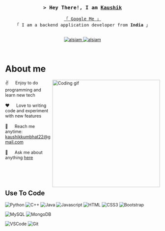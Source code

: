 <!--
<h2 align="center">
  Welcome to Al Siam World!
  <img src="https://media.giphy.com/media/hvRJCLFzcasrR4ia7z/giphy.gif" width="28">
</h2>
-->

<!--
<p align="center">
  <a href="https://github.com/kaushik54git"><img src="https://readme-typing-svg.herokuapp.com/?lines=Self%20Taught%20Programmer;Back%20End%20Developer;1.5%2B%4years%20of%20coding%20experience;Always%20learning%20new%20things&center=true&width=380&height=45"></a>
</p>

 -->



<!-- Intro  -->
<h3 align="center">
        <samp>&gt; Hey There!, I am
                <b><a target="_blank" href="https://kaushik54git.github.io/kaushik-kumbhat.github.io/">Kaushik</a></b>
        </samp>
</h3>


<p align="center"> 
  <samp>
    <a href="https://www.google.com/search?q=kaushik+kumbhat">「 Google Me 」</a>
    <br>
    「 I am a backend application developer from <b>India</b> 」
    <br>
    <br>
  </samp>
</p>

<p align="center">
 <a href="https://kaushik54git.github.io/kaushik-kumbhat.github.io/" target="blank">
  <img src="https://img.shields.io/badge/Website-DC143C?style=for-the-badge&logo=medium&logoColor=white" alt="alsiam" />
 </a>
 <a href="https://www.linkedin.com/in/kaushik-kumbhat-747a08292/" target="_blank">
  <img src="https://img.shields.io/badge/LinkedIn-0077B5?style=for-the-badge&logo=linkedin&logoColor=white" alt="alsiam"/>
 </a>
</p>
<br />

<!-- About Section -->
 # About me
 
<p>
 <img align="right" width="350" src="/assets/programmer.gif" alt="Coding gif" />
  
 ✌️ &emsp; Enjoy to do programming and learn new tech <br/><br/>
 ❤️ &emsp; Love to writing code and experiment with new features<br/><br/>
 📧 &emsp; Reach me anytime: kaushikkumbhat22@gmail.com<br/><br/>
 💬 &emsp; Ask me about anything [here](https://github.com/kaushik54git/kaushik54git/issues)

</p>

<br/>
<br/>
<br/>

## Use To Code

![Python](https://img.shields.io/badge/python-3670A0?style=for-the-badge&logo=python&logoColor=ffdd54)
![C++](https://img.shields.io/badge/-C++-blue?logo=cplusplus)
![Java](https://img.shields.io/badge/Java-ED8B00?style=for-the-badge&logo=openjdk&logoColor=white)
![Javascript](https://img.shields.io/badge/Javascript-F0DB4F?style=for-the-badge&labelColor=black&logo=javascript&logoColor=F0DB4F)
![HTML](https://img.shields.io/badge/HTML5-E34F26?style=for-the-badge&logo=html5&logoColor=white)
![CSS3](https://img.shields.io/badge/CSS3-1572B6?style=for-the-badge&logo=css3&logoColor=white)
![Bootstrap](https://img.shields.io/badge/Bootstrap-563D7C?style=for-the-badge&logo=bootstrap&logoColor=white)
<br>

![MySQL](https://shields.io/badge/MySQL-lightgrey?logo=mysql&style=plastic&logoColor=white&labelColor=blue)
![MongoDB](https://img.shields.io/badge/MongoDB-4EA94B?style=for-the-badge&logo=mongodb&logoColor=white)
<br>

![VSCode](https://img.shields.io/badge/Visual_Studio-0078d7?style=for-the-badge&logo=visual%20studio&logoColor=white)
![Git](https://img.shields.io/badge/Git-F05032?style=for-the-badge&logo=git&logoColor=white)


<br/>



<!---
kaushik54git/kaushik54git is a ✨ special ✨ repository because its `README.md` (this file) appears on your GitHub profile.
You can click the Preview link to take a look at your changes.
--->
